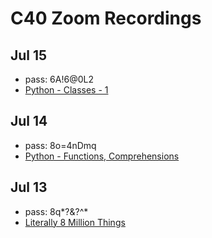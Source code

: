 # C40 Zoom Recordings

## Jul 15

- pass: 6A!6@0L2
- [Python - Classes - 1](https://us02web.zoom.us/rec/share/6OxpIYraqHpLZJWR5R3vVLEjQKG6eaa8hnJMr_sOxBtHyi96WczxnqkYlH8tvrtg)

## Jul 14

- pass: 8o=4nDmq
- [Python - Functions, Comprehensions](https://us02web.zoom.us/rec/share/5cYoaK719FlOBavQtBHNXukPLoDYX6a81iBI_fFYxEZKweFIJWpq4RJykxlN38KG)

## Jul 13

- pass: 8q*?&?^*
- [Literally 8 Million Things](https://us02web.zoom.us/rec/share/951KFJXT7n5JYtbz-F7NVI4fM5bkeaa813Qd_PdZzEcJ9LSyZYiHk4O83nIfYN2F)
